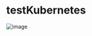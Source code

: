 # testKubernetes

![image](https://github.com/Jehan98/testKubernetes/assets/72525559/d1767222-68ff-47ac-b1f1-472da4e3d6bc)
